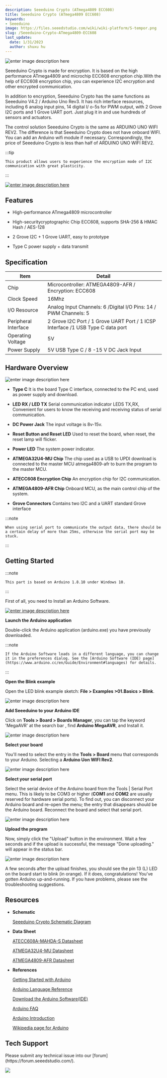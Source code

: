 ```yaml
---
description: Seeeduino Crypto (ATmega4809 ECC608)
title: Seeeduino Crypto (ATmega4809 ECC608)
keywords:
- Seeeduino 
image: https://files.seeedstudio.com/wiki/wiki-platform/S-tempor.png
slug: /Seeeduino-Crypto-ATmega4809-ECC608
last_update:
  date: 1/31/2023
  author: shuxu hu
---
```



![enter image description here](https://files.seeedstudio.com/wiki/Seeeduino-Crypto-ATmega4809-ECC608-/img/Seeed-Crypto-ATmega4809-ECC608-wiki.jpg)


Seeeduino Crypto is made for encryption. It is based on the high performance ATmega4809 and microchip ECC608 encryption chip.With the help of ECC608 encryption chip, you can experience I2C encryption and other encrypted communication.


In addition to encryption, Seeeduino Crypto has the same functions as Seeeduino V4.2 / Arduino Uno Rev3. It has rich interface resources, including 6 analog input pins, 14 digital I/ o-5s for PWM output, with 2 Grove I2C ports and 1 Grove UART port. Just plug it in and use hundreds of sensors and actuators.


The control solution Seeeduino Crypto is the same as ARDUINO UNO WIFI REV2. The difference is that Seeeduino Crypto does not have onboard WIFI. You can add an Arduino wifi module if necessary. Correspondingly, the price of Seeeduino Crypto is less than half of ARDUINO UNO WIFI REV2.


:::tip

    This product allows users to experience the encryption mode of I2C communication with great plasticity.
:::



<!-- <p style=":center"><a href="https://www.seeedstudio.com/Seeeduino-Crypto-ATmega4809-ECC608-p-4369.html" target="_blank"><img src="https://files.seeedstudio.com/wiki/Seeed-WiKi/docs/images/300px-Get_One_Now_Banner-ragular.png" /></a></p> -->

[![enter image description here](https://files.seeedstudio.com/wiki/Seeed-WiKi/docs/images/300px-Get_One_Now_Banner-ragular.png)](https://www.seeedstudio.com/Seeeduino-Crypto-ATmega4809-ECC608-p-4369.html)


## Features


 - High-performance ATmega4809 microcontroller 

 - High-securitycryptographic Chip ECC608, supports SHA-256 & HMAC Hash / AES-128

 - 2 Grove I2C + 1 Grove UART, easy to prototype

 - Type C power supply + data transmit




## Specification

|Item|Detail|
|---|---|
| Chip | Microcontroller: ATMEGA4809-AFR   / Encryption: ECC608 |
| Clock Speed | 16Mhz |
| I/O Resource |Analog Input Channels: 6  /Digital I/O Pins: 14 / PWM Channels: 5|
| Peripheral Interface |2 Grove I2C Port / 1 Grove UART Port / 1 ICSP Interface /1 USB Type C data port|
| Operating Voltage | 5V|
| Power Supply |5V USB Type C / 8 -15 V DC Jack Input|


## Hardware Overview


![enter image description here](https://files.seeedstudio.com/wiki/Seeeduino-Crypto-ATmega4809-ECC608-/img/Hardware-figure.jpg)



 - **Type C** It is the board Type C interface, connected to the PC end, used as power supply and download.  
 
 - **LED RX / LED TX** Serial communication indicator LEDS TX,RX, Convenient for users to know the receiving and receiving status of serial communication.  
  
 - **DC Power Jack** The input voltage is 8v-15v.

 - **Reset Button and Reset LED** Used to reset the board, when reset, the reset lamp will flicker.

 - **Power LED** The system power indicator.

 - **ATMEGA32U4-MU Chip** The chip used as a USB to UPDI download is connected to the master MCU atmega4809-afr to burn the program to the master MCU.

 - **ATECC608 Encryption Chip** An encryption chip for I2C communication.

 - **ATMEGA4809-AFR Chip** Onboard MCU, as the main control chip of the system.

 - **Grove Connectors** Contains two I2C and a UART standard Grove interface



:::note

    When using serial port to communicate the output data, there should be a certain delay of more than 25ms, otherwise the serial port may be stuck.
:::


## Getting Started


:::note

    This part is based on Arduino 1.8.10 under Windows 10.
:::



First of all, you need to Install an Arduino Software.


[![enter image description here](https://files.seeedstudio.com/wiki/Seeeduino_Stalker_V3_1/images/Download_IDE.png)](https://www.arduino.cc/en/Main/Software)


**Launch the Arduino application**

Double-click the Arduino application (arduino.exe) you have previously downloaded.


:::note
 
    If the Arduino Software loads in a different language, you can change it in the preferences dialog. See the [Arduino Software (IDE) page](https://www.arduino.cc/en/Guide/Environment#languages) for details.
:::



**Open the Blink example**

Open the LED blink example sketch: **File > Examples >01.Basics > Blink**.


![enter image description here](https://files.seeedstudio.com/wiki/Seeeduino-Crypto-ATmega4809-ECC608-/img/select-blink.png)


**Add Seeeduino to your Arduino IDE**


Click on **Tools > Board > Boards Manager**, you can tap the keyword 'MegaAVR' at the search bar , find **Arduino MegaAVR**, and Install it.




![enter image description here](https://files.seeedstudio.com/wiki/Seeeduino-Crypto-ATmega4809-ECC608-/img/install.png)




**Select your board**

You'll need to select the entry in the **Tools > Board** menu that corresponds to your Arduino.
Selecting a **Arduino Uon WIFI Rev2**.


![enter image description here](https://files.seeedstudio.com/wiki/Seeeduino-Crypto-ATmega4809-ECC608-/img/board.png)



**Select your serial port**

Select the serial device of the Arduino board from the Tools | Serial Port menu. This is likely to be COM3 or higher (**COM1** and **COM2** are usually reserved for hardware serial ports). To find out, you can disconnect your Arduino board and re-open the menu; the entry that disappears should be the Arduino board. Reconnect the board and select that serial port.


![enter image description here](https://files.seeedstudio.com/wiki/Seeeduino-Crypto-ATmega4809-ECC608-/img/port.png)


**Upload the program**


Now, simply click the "Upload" button in the environment. Wait a few seconds and if the upload is successful, the message "Done uploading." will appear in the status bar.


![enter image description here](https://files.seeedstudio.com/wiki/Seeeduino_GPRS/img/upload_image.png)


A few seconds after the upload finishes, you should see the pin 13 (L) LED on the board start to blink (in orange). If it does, congratulations! You've gotten Arduino up-and-running. If you have problems, please see the troubleshooting suggestions.



## Resources


- **Schematic**    

   [Seeeduino Crypto Schematic Diagram](https://files.seeedstudio.com/wiki/Seeeduino-Crypto-ATmega4809-ECC608-/res/Seeeduino-Crypto-(ATmega4809%26ECC608).zip)  

- **Data Sheet**

   [ATECC608A-MAHDA-S Datasheet](https://files.seeedstudio.com/wiki/Seeeduino-Crypto-ATmega4809-ECC608-/res/ATECC608A-MAHDA-S-datasheet.pdf)

   [ATMEGA32U4-MU Datasheet](https://files.seeedstudio.com/wiki/Seeeduino-Crypto-ATmega4809-ECC608-/res/ATMEGA32U4-MU-datasheet.pdf)

   [ATMEGA4809-AFR Datasheet](https://files.seeedstudio.com/wiki/Seeeduino-Crypto-ATmega4809-ECC608-/res/ATMEGA4809-AFR-datasheet.pdf)  

- **References**

   [Getting Started with Arduino](https://www.arduino.cc/en/Guide/HomePage)

   [Arduino Language Reference](https://www.arduino.cc/en/Reference/HomePage)

   [Download the Arduino Software(IDE)](https://www.arduino.cc/en/Main/Software)

   [Arduino FAQ](https://www.arduino.cc/en/Main/FAQ)

   [Arduino Introduction](https://www.arduino.cc/en/guide/introduction)

   [Wikipedia page for Arduino](https://en.wikipedia.org/wiki/Arduino)




## Tech Support


<div>
  Please submit any technical issue into our [forum](https://forum.seeedstudio.com/).
  <br /><p style={{textAlign: 'center'}}><a href="https://www.seeedstudio.com/act-4.html?utm_source=wiki&utm_medium=wikibanner&utm_campaign=newproducts" target="_blank"><img src="https://files.seeedstudio.com/wiki/Wiki_Banner/new_product.jpg" /></a></p>
</div>
                                                                                                                                                                                                                                                                                                                                                                                                           